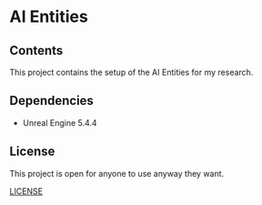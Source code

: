 # AI Entities

## Contents

This project contains the setup of the AI Entities for my research.

## Dependencies
- Unreal Engine 5.4.4

## License

This project is open for anyone to use anyway they want.

[LICENSE](LICENSE)
